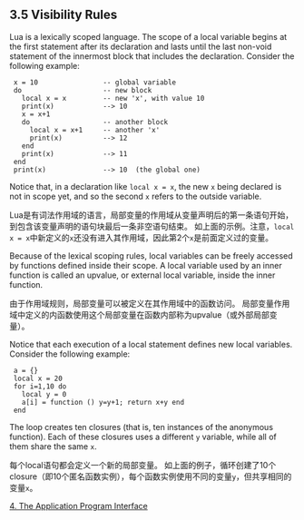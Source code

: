  
## 3.5 Visibility Rules
 
Lua is a lexically scoped language. 
The scope of a local variable begins at the first statement after its declaration and 
lasts until the last non-void statement of the innermost block that includes the declaration. 
Consider the following example:

     x = 10                -- global variable
     do                    -- new block
       local x = x         -- new 'x', with value 10
       print(x)            --> 10
       x = x+1
       do                  -- another block
         local x = x+1     -- another 'x'
         print(x)          --> 12
       end
       print(x)            --> 11
     end
     print(x)              --> 10  (the global one)

Notice that, in a declaration like `local x = x`, the new `x` being declared is not in scope yet, 
and so the second `x` refers to the outside variable.

Lua是有词法作用域的语言，局部变量的作用域从变量声明后的第一条语句开始，到包含该变量声明的语句块最后一条非空语句结束。
如上面的示例。注意，`local x = x`中新定义的`x`还没有进入其作用域，因此第2个`x`是前面定义过的变量。

Because of the lexical scoping rules, local variables can be freely accessed by functions defined inside their scope. 
A local variable used by an inner function is called an upvalue, or external local variable, inside the inner function.

由于作用域规则，局部变量可以被定义在其作用域中的函数访问。
局部变量作用域中定义的内函数使用这个局部变量在函数内部称为upvalue（或外部局部变量）。

Notice that each execution of a local statement defines new local variables. 
Consider the following example:

     a = {}
     local x = 20
     for i=1,10 do
       local y = 0
       a[i] = function () y=y+1; return x+y end
     end

The loop creates ten closures (that is, ten instances of the anonymous function). 
Each of these closures uses a different `y` variable, while all of them share the same `x`.

每个local语句都会定义一个新的局部变量。
如上面的例子，循环创建了10个closure（即10个匿名函数实例），每个函数实例使用不同的变量`y`，但共享相同的变量`x`。

[4. The Application Program Interface](../4-basic-c-api/c-lua-interface.md)
